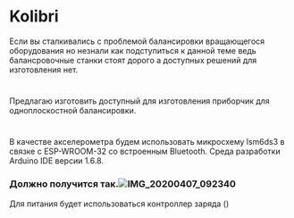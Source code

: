 # Kolibri

Если вы сталкивались с проблемой балансировки вращающегося оборудования но незнали как подступиться к данной теме ведь балансровочные станки стоят дорого а доступных решений для изготовления нет.
#
Предлагаю изготовить доступный для изготовления приборчик для одноплоскостной балансировки.
#
В качестве акселерометра будем использовать микросхему lsm6ds3 в связке с ESP-WROOM-32 со встроенным Bluetooth.
Среда разработки Arduino IDE версии 1.6.8.  

### Должно получится так.![IMG_20200407_092340](https://user-images.githubusercontent.com/17107666/141048777-8de15188-0eae-4531-be0d-5c5adf336dad.jpg)

Для питания будет использоваться контроллер заряда ()

